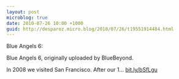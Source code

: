 ```yaml
---
layout: post
microblog: true
date: 2010-07-26 10:00 +1000
guid: http://desparoz.micro.blog/2010/07/26/t19551914484.html
---
```

Blue Angels 6: 

Blue Angels 6, originally uploaded by BlueBeyond.

In 2008 we visited San Francisco. After our 1... [bit.ly/bSfLgu](http://bit.ly/bSfLgu)
